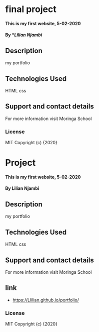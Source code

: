 # final project
#### This is my first website, 5-02-2020
#### By **Lilian Njambi*
## Description
my portfolio

## Technologies Used
HTML css
## Support and contact details
For more information visit Moringa School
### License
MIT
Copyright (c) {2020}
# Project
#### This is my first website, 5-02-2020
#### By **Lilian Njambi**
## Description
my portfolio

## Technologies Used
HTML css
## Support and contact details
For more information visit Moringa School
## link
* https://Llilian.github.io/portfolio/
### License
MIT
Copyright (c) {2020}
